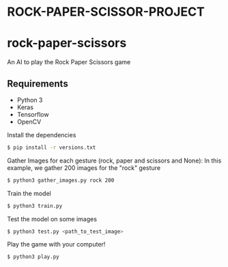# ROCK-PAPER-SCISSOR-PROJECT
# rock-paper-scissors
 

An AI to play the Rock Paper Scissors game

## Requirements
- Python 3
- Keras
- Tensorflow
- OpenCV



Install the dependencies
```sh
$ pip install -r versions.txt
```
Gather Images for each gesture (rock, paper and scissors and None):
In this example, we gather 200 images for the "rock" gesture
```sh
$ python3 gather_images.py rock 200
```
Train the model
```sh
$ python3 train.py
```

Test the model on some images
```sh
$ python3 test.py <path_to_test_image>
```
Play the game with your computer!
```sh
$ python3 play.py
```

